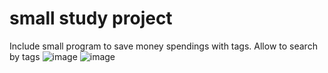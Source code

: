 # small study project
Include small program to save money spendings with tags. Allow to search by tags
![image](https://user-images.githubusercontent.com/46867748/217635632-bc703af9-6f3d-42ff-90b4-292e57b538ab.png)
![image](https://user-images.githubusercontent.com/46867748/217635655-a9db9eeb-0972-48e4-a555-16f167d5f4d1.png)
